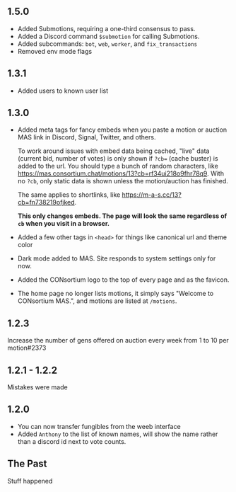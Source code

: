 ## 1.5.0

* Added Submotions, requiring a one-third consensus to pass.
* Added a Discord command `$submotion` for calling Submotions.
* Added subcommands: `bot`, `web`, `worker`, and `fix_transactions`
* Removed env mode flags

## 1.3.1

* Added users to known user list

## 1.3.0

* Added meta tags for fancy embeds when you paste a motion or auction MAS link in Discord, Signal, Twitter, and others.

  To work around issues with embed data being cached, "live" data (current bid, number of votes) is only shown if `?cb=` (cache buster) is added to the url. You should type a bunch of random characters, like https://mas.consortium.chat/motions/13?cb=rf34ui218o9fhr78q9. With no `?cb`, only static data is shown unless the motion/auction has finished.

  The same applies to shortlinks, like https://m-a-s.cc/13?cb=fn738219ofjked.

  **This only changes embeds. The page will look the same regardless of `cb` when you visit in a browser.**
* Added a few other tags in `<head>` for things like canonical url and theme color
* Dark mode added to MAS. Site responds to system settings only for now.
* Added the CONsortium logo to the top of every page and as the favicon.
* The home page no longer lists motions, it simply says "Welcome to CONsortium MAS.", and motions are listed at `/motions`.

## 1.2.3

Increase the number of gens offered on auction every week from 1 to 10 per motion#2373

## 1.2.1 - 1.2.2

Mistakes were made

## 1.2.0

* You can now transfer fungibles from the weeb interface
* Added `Anthony` to the list of known names, will show the name rather than a discord id next to vote counts.

## The Past

Stuff happened